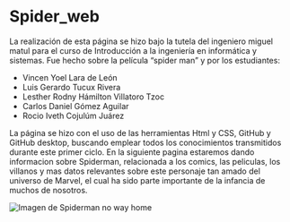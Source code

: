 # Spider_web

La realización de esta página se hizo bajo la tutela del ingeniero miguel matul para el curso de Introducción a la
ingeniería en informática y sistemas. Fue hecho sobre la película 
“spider man” y por los estudiantes:

- Vincen Yoel Lara de León
- Luis Gerardo Tucux Rivera 
- Lesther Rodny Hámilton Villatoro Tzoc 
- Carlos Daniel Gómez Aguilar 
- Rocio Iveth Cojulúm Juárez

La página se hizo con el uso de las herramientas 
Html y CSS, GitHub y GitHub desktop, buscando emplear todos los conocimientos transmitidos 
durante este primer ciclo.
En la siguiente pagina estaremos dando informacion sobre Spiderman, relacionada a los comics, las 
peliculas, los villanos y mas datos relevantes sobre este personaje tan amado del universo de Marvel, el cual ha
sido parte importante de la infancia de muchos de nosotros.

![Imagen de Spiderman no way home](https://i0.wp.com/imgs.hipertextual.com/wp-content/uploads/2022/01/spider-man-no-way-home.jpeg?resize=1200%2C637&quality=50&strip=all&ssl=1)

